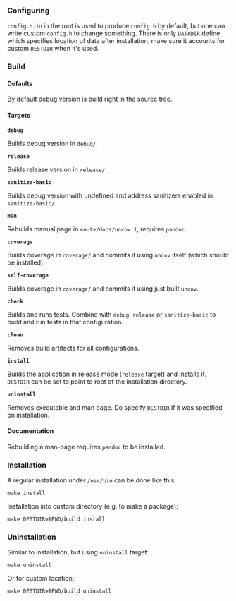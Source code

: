 ### Configuring ###

`config.h.in` in the root is used to produce `config.h` by default, but one can
write custom `config.h` to change something.  There is only `DATADIR` define
which specifies location of data after installation, make sure it accounts for
custom `DESTDIR` when it's used.

### Build ###

#### Defaults ####

By default debug version is build right in the source tree.

#### Targets ####

**`debug`**

Builds debug version in `debug/`.

**`release`**

Builds release version in `release/`.

**`sanitize-basic`**

Builds debug version with undefined and address sanitizers enabled in
`sanitize-basic/`.

**`man`**

Rebuilds manual page in `<out>/docs/uncov.1`, requires `pandoc`.

**`coverage`**

Builds coverage in `coverage/` and commits it using `uncov` itself (which should
be installed).

**`self-coverage`**

Builds coverage in `coverage/` and commits it using just built `uncov`.

**`check`**

Builds and runs tests.  Combine with `debug`, `release` or `sanitize-basic` to
build and run tests in that configuration.

**`clean`**

Removes build artifacts for all configurations.

**`install`**

Builds the application in release mode (`release` target) and installs it.
`DESTDIR` can be set to point to root of the installation directory.

**`uninstall`**

Removes executable and man page.  Do specify `DESTDIR` if it was specified on
installation.

#### Documentation ####

Rebuilding a man-page requires `pandoc` to be installed.

### Installation ###

A regular installation under `/usr/bin` can be done like this:

```
make install
```

Installation into custom directory (e.g. to make a package):

```
make DESTDIR=$PWD/build install
```

### Uninstallation ###

Similar to installation, but using `uninstall` target:

```
make uninstall
```

Or for custom location:

```
make DESTDIR=$PWD/build uninstall
```
